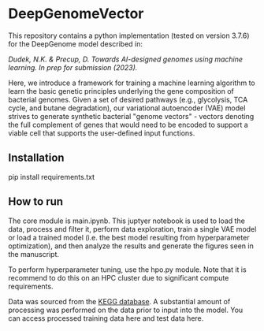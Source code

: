 # DeepGenomeVector

This repository contains a python implementation (tested on version 3.7.6) for the DeepGenome model described in: 

_Dudek, N.K. & Precup, D. Towards AI-designed genomes using machine learning. In prep for submission (2023)._

Here, we introduce a framework for training a machine learning algorithm to learn the basic genetic principles underlying the gene composition of bacterial genomes. Given a set of desired pathways (e.g., glycolysis, TCA cycle, and butane degradation), our variational autoencoder (VAE) model strives to generate synthetic bacterial "genome vectors" - vectors denoting the full complement of genes that would need to be encoded to support a viable cell that supports the user-defined input functions.

## Installation

pip install requirements.txt

## How to run

The core module is main.ipynb. This juptyer notebook is used to load the data, process and filter it, perform data exploration, train a single VAE model or load a trained model (i.e. the best model resulting from hyperparameter optimization), and then analyze the results and generate the figures seen in the manuscript. 

To perform hyperparameter tuning, use the hpo.py module. Note that it is recommend to do this on an HPC cluster due to significant compute requirements. 

Data was sourced from the [KEGG database](https://www.genome.jp/kegg/). A substantial amount of processing was performed on the data prior to input into the model. You can access processed training data here and test data here. 

